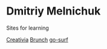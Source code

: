 # Dmitriy Melnichuk
Sites for learning

[Creativia](DimaMelnichuk.github.io/Creativia/ "first site")
[Brunch](DimaMelnichuk.github.io/Bunch/ "second site")
[go-surf](DimaMelnichuk.github.io/go-surf/ "learning site")

